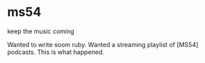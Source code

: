 ms54
====

keep the music coming

Wanted to write soom ruby. 
Wanted a streaming playlist of [MS54] podcasts.
This is what happened.


